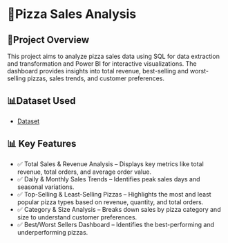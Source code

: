 # 🍕Pizza Sales Analysis
## 📌Project Overview
This project aims to analyze pizza sales data using SQL for data extraction and transformation and Power BI for interactive visualizations. The dashboard provides insights into total revenue, best-selling and worst-selling pizzas, sales trends, and customer preferences.

## 📊Dataset Used
- <a href="https://github.com/KomalThakur204/Pizza_Sales_Analysis/blob/main/pizza_sales_excel_file%20(1).xlsx">Dataset</a>

## 📊 Key Features
- ✅ Total Sales & Revenue Analysis – Displays key metrics like total revenue, total orders, and average order value.
- ✅ Daily & Monthly Sales Trends – Identifies peak sales days and seasonal variations.
- ✅ Top-Selling & Least-Selling Pizzas – Highlights the most and least popular pizza types based on revenue, quantity, and total orders.
- ✅ Category & Size Analysis – Breaks down sales by pizza category and size to understand customer preferences.
- ✅ Best/Worst Sellers Dashboard – Identifies the best-performing and underperforming pizzas.

